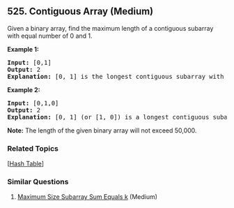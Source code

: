 <!--|This file generated by command(leetcode description); DO NOT EDIT.    |-->
<!--+----------------------------------------------------------------------+-->
<!--|@author    Openset <openset.wang@gmail.com>                           |-->
<!--|@link      https://github.com/openset                                 |-->
<!--|@home      https://github.com/openset/leetcode                        |-->
<!--+----------------------------------------------------------------------+-->

## 525. Contiguous Array (Medium)

<p>Given a binary array, find the maximum length of a contiguous subarray with equal number of 0 and 1. </p>


<p><b>Example 1:</b><br />
<pre>
<b>Input:</b> [0,1]
<b>Output:</b> 2
<b>Explanation:</b> [0, 1] is the longest contiguous subarray with equal number of 0 and 1.
</pre>
</p>

<p><b>Example 2:</b><br />
<pre>
<b>Input:</b> [0,1,0]
<b>Output:</b> 2
<b>Explanation:</b> [0, 1] (or [1, 0]) is a longest contiguous subarray with equal number of 0 and 1.
</pre>
</p>

<p><b>Note:</b>
The length of the given binary array will not exceed 50,000.
</p>

### Related Topics
[[Hash Table](https://github.com/openset/leetcode/tree/master/tag/hash-table/README.md)]

### Similar Questions
  1. [Maximum Size Subarray Sum Equals k](https://github.com/openset/leetcode/tree/master/problems/maximum-size-subarray-sum-equals-k) (Medium)
